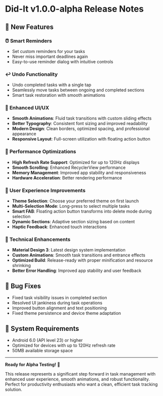 # Did-It v1.0.0-alpha Release Notes

## 🎉 New Features

### ⏰ **Smart Reminders**
- Set custom reminders for your tasks
- Never miss important deadlines again
- Easy-to-use reminder dialog with intuitive controls

### ↩️ **Undo Functionality**
- Undo completed tasks with a single tap
- Seamlessly move tasks between ongoing and completed sections
- Smart task restoration with smooth animations

### 🎨 **Enhanced UI/UX**
- **Smooth Animations**: Fluid task transitions with custom sliding effects
- **Better Typography**: Consistent font sizing and improved readability
- **Modern Design**: Clean borders, optimized spacing, and professional appearance
- **Responsive Layout**: Full-screen utilization with floating action button

### 🚀 **Performance Optimizations**
- **High Refresh Rate Support**: Optimized for up to 120Hz displays
- **Smooth Scrolling**: Enhanced RecyclerView performance
- **Memory Management**: Improved app stability and responsiveness
- **Hardware Acceleration**: Better rendering performance

### 🎯 **User Experience Improvements**
- **Theme Selection**: Choose your preferred theme on first launch
- **Multi-Selection Mode**: Long-press to select multiple tasks
- **Smart FAB**: Floating action button transforms into delete mode during selection
- **Dynamic Sections**: Adaptive section sizing based on content
- **Haptic Feedback**: Enhanced touch interactions

### 🔧 **Technical Enhancements**
- **Material Design 3**: Latest design system implementation
- **Custom Animations**: Smooth task transitions and entrance effects
- **Optimized Build**: Release-ready with proper minification and resource shrinking
- **Better Error Handling**: Improved app stability and user feedback

## 🐛 Bug Fixes
- Fixed task visibility issues in completed section
- Resolved UI jankiness during task operations
- Improved button alignment and text positioning
- Fixed theme persistence and device theme adaptation

## 📱 System Requirements
- Android 6.0 (API level 23) or higher
- Optimized for devices with up to 120Hz refresh rate
- 50MB available storage space

---

**Ready for Alpha Testing!** 🚀

This release represents a significant step forward in task management with enhanced user experience, smooth animations, and robust functionality. Perfect for productivity enthusiasts who want a clean, efficient task tracking solution.

